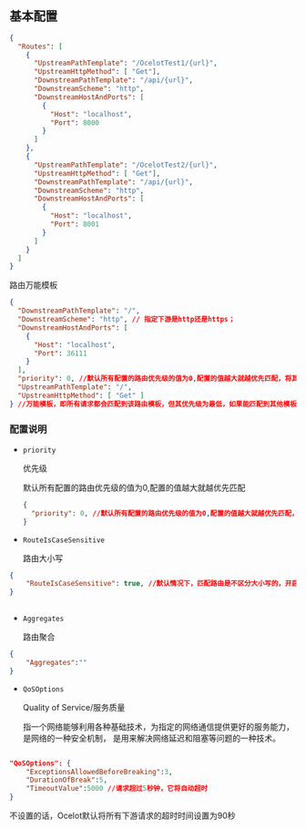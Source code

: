 ## 基本配置

```json
{
  "Routes": [
    {
      "UpstreamPathTemplate": "/OcelotTest1/{url}",
      "UpstreamHttpMethod": [ "Get"],
      "DownstreamPathTemplate": "/api/{url}",
      "DownstreamScheme": "http",
      "DownstreamHostAndPorts": [
        {
          "Host": "localhost",
          "Port": 8000
        }
      ]
    },
    {
      "UpstreamPathTemplate": "/OcelotTest2/{url}",
      "UpstreamHttpMethod": [ "Get"],
      "DownstreamPathTemplate": "/api/{url}",
      "DownstreamScheme": "http",
      "DownstreamHostAndPorts": [
        {
          "Host": "localhost",
          "Port": 8001
        }
      ]
    }
  ]
}

```

路由万能模板
```json
{
  "DownstreamPathTemplate": "/",
  "DownstreamScheme": "http", // 指定下游是http还是https；
  "DownstreamHostAndPorts": [
    {
      "Host": "localhost",
      "Port": 36111
    }
  ],
  "priority": 0, //默认所有配置的路由优先级的值为0,配置的值越大就越优先匹配，将其他模板优先级设高
  "UpstreamPathTemplate": "/",
  "UpstreamHttpMethod": [ "Get" ]
} //万能模板，即所有请求都会匹配到该路由模板，但其优先级为最低，如果能匹配到其他模板，优先走其他路由

```

### 配置说明

* ```priority```

  优先级

  默认所有配置的路由优先级的值为0,配置的值越大就越优先匹配

  ```json
  {
    "priority": 0, //默认所有配置的路由优先级的值为0,配置的值越大就越优先匹配，将其他模板优先级设高
  }
  ```

* ```RouteIsCaseSensitive```

  路由大小写

```json
{
    "RouteIsCaseSensitive": true, //默认情况下，匹配路由是不区分大小写的，开启大小写匹配
}
    
```

* ```Aggregates```

  路由聚合

```json
{
    "Aggregates":""
}

```

* ```QoSOptions```

  Quality of Service/服务质量

  指一个网络能够利用各种基础技术，为指定的网络通信提供更好的服务能力，是网络的一种安全机制， 是用来解决网络延迟和阻塞等问题的一种技术。

```json

"QoSOptions": {
    "ExceptionsAllowedBeforeBreaking":3,
    "DurationOfBreak":5,
    "TimeoutValue":5000 //请求超过5秒钟，它将自动超时 
}


```
不设置的话，Ocelot默认将所有下游请求的超时时间设置为90秒



